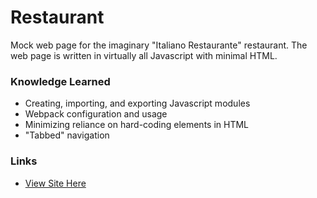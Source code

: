 # Restaurant
Mock web page for the imaginary "Italiano Restaurante" restaurant. The web page is written in virtually all Javascript with minimal HTML.

###  Knowledge Learned
- Creating, importing, and exporting Javascript modules
- Webpack configuration and usage
- Minimizing reliance on hard-coding elements in HTML
- "Tabbed" navigation

### Links
* [View Site Here](https://genemecija.github.io/Restaurant/)